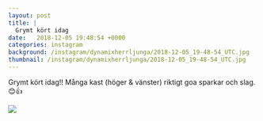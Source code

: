 ```yaml
---
layout: post
title: |
  Grymt kört idag
date:   2018-12-05 19:48:54 +0000
categories: instagram
background: /instagram/dynamixherrljunga/2018-12-05_19-48-54_UTC.jpg
thumbnail: /instagram/dynamixherrljunga/2018-12-05_19-48-54_UTC.jpg
---
```

Grymt kört idag!! Många kast (höger & vänster) riktigt goa sparkar och slag. 😊👍 



<img src='/www-dynamix-herrljunga/instagram/dynamixherrljunga/2018-12-05_19-48-54_UTC.jpg' class='img-fluid' />
